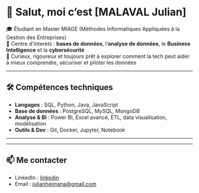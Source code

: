 # 👋 Salut, moi c’est [MALAVAL Julian]

🎓 Étudiant en Master MIAGE (Méthodes Informatiques Appliquées à la Gestion des Entreprises)  
📍 Centre d'interets : **bases de données**, l’**analyse de données**, le **Business Intelligence** et la **cybersécurité**  
🔎 Curieux, rigoureux et toujours prêt à explorer comment la tech peut aider à mieux comprendre, sécuriser et piloter les données

---

## 🛠️ Compétences techniques

- **Langages** : SQL, Python, Java, JavaScript
- **Base de données** : PostgreSQL, MySQL, MongoDB
- **Analyse & BI** : Power BI, Excel avancé, ETL, data visualisation, modélisation
- **Outils & Dev** : Git, Docker, Jupyter, Notebook

---

---

## 📫 Me contacter

- LinkedIn : [linkedin](www.linkedin.com/in/julian-malaval-933a9a28a)
- Email : julianheimana@gmail.com
